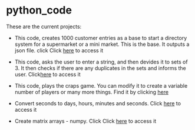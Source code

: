 # python_code
These are the current projects:
* This code, creates 1000 customer entries as a base to start a directory system for a supermarket or a mini market. This is the base. It outputs a json file.
click Click [here](https://github.com/MichaelDinglis/python_projects/blob/master/No.1%20-%20Customers1000.py) to access it

* This code, asks the user to enter a string, and then devides it to sets of 3. It then checks if there are any duplicates in the sets and informs the user.
Click[here](https://github.com/MichaelDinglis/python_projects/blob/master/No.2%20-%20Check%20for%20duplicate%20characters.py) to access it

 * This code, plays the craps game. You can modify it to create a variable number of players or many more things. Find it by clicking 
 [here](https://github.com/MichaelDinglis/python_projects/blob/master/RollDice%20Final.py)
  
* Convert seconds to days, hours, minutes and seconds. Click [here](https://github.com/MichaelDinglis/python_projects/blob/master/Secs%20to%20days.ipynb) to access it

* Create matrix arrays - numpy. Click Click [here](https://github.com/MichaelDinglis/python_projects/blob/master/Rows%20and%20columns.py) to access it
